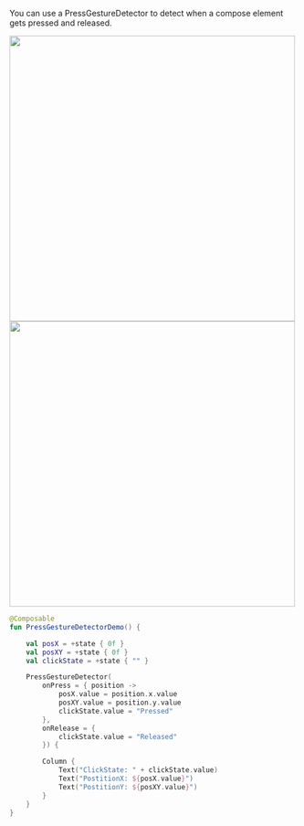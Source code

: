 You can use a PressGestureDetector to detect when a compose element gets pressed and released.

<p align="left">
  <img src ="../../images/PressGesturePressed.png" height=500 />
<img src ="../../images/PressGestureReleased.png" height=500 />
</p>

```kotlin
@Composable
fun PressGestureDetectorDemo() {

    val posX = +state { 0f }
    val posXY = +state { 0f }
    val clickState = +state { "" }

    PressGestureDetector(
        onPress = { position ->
            posX.value = position.x.value
            posXY.value = position.y.value
            clickState.value = "Pressed"
        },
        onRelease = {
            clickState.value = "Released"
        }) {

        Column {
            Text("ClickState: " + clickState.value)
            Text("PostitionX: ${posX.value}")
            Text("PostitionY: ${posXY.value}")
        }
    }
}
```